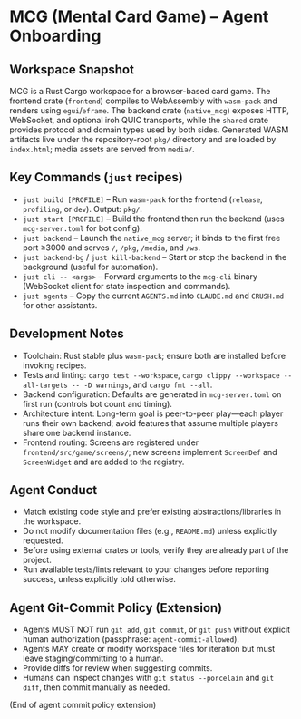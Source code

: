 # MCG (Mental Card Game) – Agent Onboarding

## Workspace Snapshot

MCG is a Rust Cargo workspace for a browser-based card game. The frontend crate (`frontend`) compiles to WebAssembly with `wasm-pack` and renders using `egui`/`eframe`. The backend crate (`native_mcg`) exposes HTTP, WebSocket, and optional iroh QUIC transports, while the `shared` crate provides protocol and domain types used by both sides. Generated WASM artifacts live under the repository-root `pkg/` directory and are loaded by `index.html`; media assets are served from `media/`.

## Key Commands (`just` recipes)

- `just build [PROFILE]` – Run `wasm-pack` for the frontend (`release`, `profiling`, or `dev`). Output: `pkg/`.
- `just start [PROFILE]` – Build the frontend then run the backend (uses `mcg-server.toml` for bot config).
- `just backend` – Launch the `native_mcg` server; it binds to the first free port ≥3000 and serves `/`, `/pkg`, `/media`, and `/ws`.
- `just backend-bg` / `just kill-backend` – Start or stop the backend in the background (useful for automation).
- `just cli -- <args>` – Forward arguments to the `mcg-cli` binary (WebSocket client for state inspection and commands).
- `just agents` – Copy the current `AGENTS.md` into `CLAUDE.md` and `CRUSH.md` for other assistants.

## Development Notes

- Toolchain: Rust stable plus `wasm-pack`; ensure both are installed before invoking recipes.
- Tests and linting: `cargo test --workspace`, `cargo clippy --workspace --all-targets -- -D warnings`, and `cargo fmt --all`.
- Backend configuration: Defaults are generated in `mcg-server.toml` on first run (controls bot count and timing).
- Architecture intent: Long-term goal is peer-to-peer play—each player runs their own backend; avoid features that assume multiple players share one backend instance.
- Frontend routing: Screens are registered under `frontend/src/game/screens/`; new screens implement `ScreenDef` and `ScreenWidget` and are added to the registry.

## Agent Conduct

- Match existing code style and prefer existing abstractions/libraries in the workspace.
- Do not modify documentation files (e.g., `README.md`) unless explicitly requested.
- Before using external crates or tools, verify they are already part of the project.
- Run available tests/lints relevant to your changes before reporting success, unless explicitly told otherwise.

<!-- AGENT_COMMIT_POLICY -->
## Agent Git-Commit Policy (Extension)

- Agents MUST NOT run `git add`, `git commit`, or `git push` without explicit human authorization (passphrase: `agent-commit-allowed`).
- Agents MAY create or modify workspace files for iteration but must leave staging/committing to a human.
- Provide diffs for review when suggesting commits.
- Humans can inspect changes with `git status --porcelain` and `git diff`, then commit manually as needed.

(End of agent commit policy extension)
